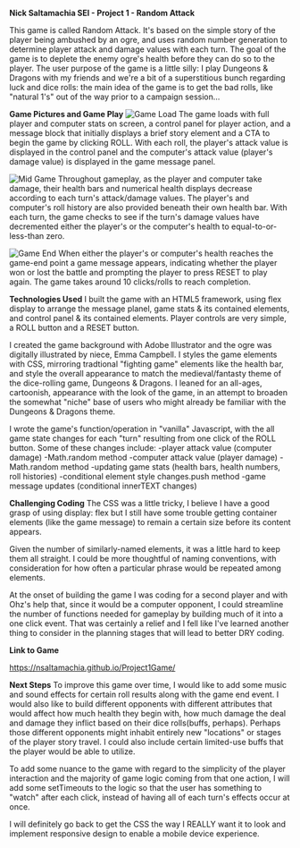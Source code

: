**Nick Saltamachia SEI - Project 1 - Random Attack**

This game is called Random Attack. It's based on the simple story of the player being ambushed by an ogre, 
and uses random number generation to determine player attack and damage values with each turn. The goal of the game is to deplete the enemy ogre's health
before they can do so to the player. The user purpose of the game is a little silly: I play Dungeons & Dragons with my friends and we're a bit of a superstitious bunch regarding luck and dice rolls: the main idea of the game is to get the bad rolls, like "natural 1's" out of the way prior to a campaign session...

**Game Pictures and Game Play**
![Game Load](https://github.com/nsaltamachia/Project1Game/assets/145282981/3ef0bbb3-9434-4fc0-99d1-a8a775cb89c6)
The game loads with full player and computer stats on screen, a control panel for player action, and a message block that initially displays
a brief story element and a CTA to begin the game by clicking ROLL. With each roll, the player's attack value is displayed in the control panel
and the computer's attack value (player's damage value) is displayed in the game message panel. 



![Mid Game](https://github.com/nsaltamachia/Project1Game/assets/145282981/3d974c5e-5a95-494a-becf-02060f0b126b)
Throughout gameplay, as the player and computer take damage, their health bars and numerical health displays decrease according to each turn's attack/damage values.
The player's and computer's roll history are also provided beneath their own health bar. With each turn, the game checks to see if the turn's damage values have decremented either the player's or the computer's health to equal-to-or-less-than zero.


![Game End](https://github.com/nsaltamachia/Project1Game/assets/145282981/049cb4f7-cade-47d0-b785-18fb6b1e096a)
When either the player's or computer's health reaches the game-end point a game message appears, indicating whether the player won or lost the battle and prompting the player to press RESET to play again. The game takes around 10 clicks/rolls to reach completion.

**Technologies Used**
I built the game with an HTML5 framework, using flex display to arrange the message planel, game stats & its contained elements, and control panel & its contained elements. Player controls are very simple, a ROLL button and a RESET button.

I created the game background with Adobe Illustrator and the ogre was digitally illustrated by niece, Emma Campbell. I styles the game elements with CSS, mirroring tradtional "fighting game" elements like the health bar, and style the overall appearance to match the medieval/fantasty theme of the dice-rolling game, Dungeons & Dragons. I leaned for an all-ages, cartoonish, appearance with the look of the game, in an attempt to broaden the somewhat "niche" base of users who might already be familiar with the Dungeons & Dragons theme.

I wrote the game's function/operation in "vanilla" Javascript, with the all game state changes for each "turn" resulting from one click of the ROLL button. Some of these changes include: 
-player attack value (computer damage) -Math.random method
-computer attack value (player damage) -Math.random method
-updating game stats (health bars, health numbers, roll histories) -conditional element style changes.push method
-game message updates (conditional innerTEXT changes)

**Challenging Coding**
The CSS was a little tricky, I believe I have a good grasp of using display: flex but I still have some trouble getting container elements (like the game message) to remain a certain size before its content appears. 

Given the number of similarly-named elements, it was a little hard to keep them all straight. I could be more thoughtful of naming conventions, with consideration for how often a particular phrase would be repeated among elements.

At the onset of building the game I was coding for a second player and with Ohz's help that, since it would be a computer opponent, I could streamline the number of functions needed for gameplay by building much of it into a one click event. That was certainly a relief and I fell like I've learned another thing to consider in the planning stages that will lead to better DRY coding.


**Link to Game**

https://nsaltamachia.github.io/Project1Game/

**Next Steps**
To improve this game over time, I would like to add some music and sound effects for certain roll results along with the game end event. I would also like to build different opponents with different attributes that would affect how much health they begin with, how much damage the deal and damage they inflict based on their dice rolls(buffs, perhaps). Perhaps those different opponents might inhabit entirely new "locations" or stages of the player story travel. I could also include certain limited-use buffs that the player would be able to utilize.

To add some nuance to the game with regard to the simplicity of the player interaction and the majority of game logic coming from that one action, I will add some setTimeouts to the logic so that the user has something to "watch" after each click, instead of having all of each turn's effects occur at once.

I will definitely go back to get the CSS the way I REALLY want it to look and implement responsive design to enable a mobile device experience.

